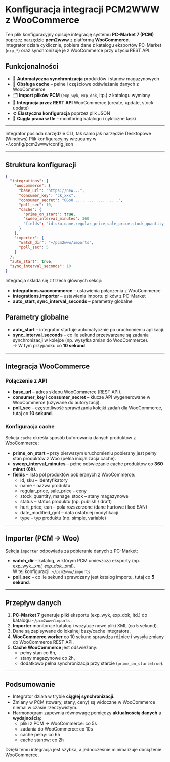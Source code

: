# Konfiguracja integracji PCM2WWW z WooCommerce

Ten plik konfiguracyjny opisuje integrację systemu **PC-Market 7 (PCM)** poprzez narzędzie **pcm2www** z platformą **WooCommerce**.  
Integrator działa cyklicznie, pobiera dane z katalogu eksportów PC-Market (`exp_*`) oraz synchronizuje je z WooCommerce przy użyciu REST API.

## Funkcjonalności

- 🚀 **Automatyczna synchronizacja** produktów i stanów magazynowych  
- 🔄 **Obsługa cache** – pełne i częściowe odświeżanie danych z WooCommerce  
- 🗂️ **Import plików PCM** (`exp_wyk`, `exp_dok`, itp.) z katalogu wymiany  
- 🛒 **Integracja przez REST API** WooCommerce (create, update, stock update)  
- ⚙️ **Elastyczna konfiguracja** poprzez plik JSON
- 📡 **Ciągła praca w tle** – monitoring katalogu i cykliczne taski

---
Integrator posiada narzędzie CLI, tak samo jak narzędzie Desktopowe (Windows)
Plik konfiguracyjny wrzucamy w ~/.config/pcm2www/config.json


---

## Struktura konfiguracji

```json
{
  "integrations": {
    "woocommerce": {
      "base_url": "https://new...",
      "consumer_key": "ck_xxx",
      "consumer_secret": "GGoO .... .... .... ....",
      "poll_sec": 10,
      "cache": {
        "prime_on_start": true,
        "sweep_interval_minutes": 360
        "fields": "id,sku,name,regular_price,sale_price,stock_quantity,manage_stock,status,hurt_price,ean,date_modified_gmt,type"
      }
    },
    "importer": {
      "watch_dir": "~/pcm2www/imports",
      "poll_sec": 5
    }
  },
  "auto_start": true,
  "sync_interval_seconds": 10
}
```

Integracja składa się z trzech głównych sekcji:

- **integrations.woocommerce** – ustawienia połączenia z WooCommerce
- **integrations.importer** – ustawienia importu plików z PC-Market
- **auto_start, sync_interval_seconds** – parametry globalne

## Parametry globalne

- **auto_start** – integrator startuje automatycznie po uruchomieniu aplikacji.  
- **sync_interval_seconds** – co ile sekund przetwarzane są zadania synchronizacji w kolejce (np. wysyłka zmian do WooCommerce).  
  → W tym przypadku co **10 sekund**.

---

## Integracja WooCommerce

### Połączenie z API

- **base_url** – adres sklepu WooCommerce (REST API).  
- **consumer_key** i **consumer_secret** – klucze API wygenerowane w WooCommerce (używane do autoryzacji).  
- **poll_sec** – częstotliwość sprawdzania kolejki zadań dla WooCommerce, tutaj co **10 sekund**.

### Konfiguracja cache

Sekcja `cache` określa sposób buforowania danych produktów z WooCommerce:

- **prime_on_start** – przy pierwszym uruchomieniu pobierany jest pełny stan produktów z Woo (pełna inicjalizacja cache).  
- **sweep_interval_minutes** – pełne odświeżanie cache produktów co **360 minut (6h)**.  
- **fields** – lista pól produktów pobieranych z WooCommerce:  
  - id, sku – identyfikatory  
  - name – nazwa produktu  
  - regular_price, sale_price – ceny  
  - stock_quantity, manage_stock – stany magazynowe  
  - status – status produktu (np. publish / draft)  
  - hurt_price, ean – pola rozszerzone (dane hurtowe i kod EAN)  
  - date_modified_gmt – data ostatniej modyfikacji  
  - type – typ produktu (np. simple, variable)  

---

## Importer (PCM → Woo)

Sekcja `importer` odpowiada za pobieranie danych z PC-Market:

- **watch_dir** – katalog, w którym PCM umieszcza eksporty (np. exp_wyk_*.xml, exp_dok_*.xml).  
  W tej konfiguracji: `~/pcm2www/imports`.  
- **poll_sec** – co ile sekund sprawdzany jest katalog importu, tutaj co **5 sekund**.

---

## Przepływ danych

1. **PC-Market 7** generuje pliki eksportu (exp_wyk, exp_dok, itd.) do katalogu `~/pcm2www/imports`.  
2. **Importer** monitoruje katalog i wczytuje nowe pliki XML (co 5 sekund).  
3. Dane są zapisywane do lokalnej bazy/cache integratora.  
4. **WooCommerce worker** co 10 sekund sprawdza różnice i wysyła zmiany do WooCommerce REST API.  
5. **Cache WooCommerce** jest odświeżany:
   - pełny stan co 6h,  
   - stany magazynowe co 2h,  
   - dodatkowo pełna synchronizacja przy starcie (`prime_on_start=true`).  

---

## Podsumowanie

- Integrator działa w trybie **ciągłej synchronizacji**.  
- Zmiany w PCM (towary, stany, ceny) są widoczne w WooCommerce niemal w czasie rzeczywistym.  
- Harmonogram zapewnia równowagę pomiędzy **aktualnością danych** a **wydajnością**:
  - pliki z PCM → WooCommerce: co 5s  
  - zadania do WooCommerce: co 10s  
  - cache pełny: co 6h  
  - cache stanów: co 2h  

Dzięki temu integracja jest szybka, a jednocześnie minimalizuje obciążenie WooCommerce.
